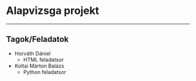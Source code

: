 # Alapvizsga projekt
---
## Tagok/Feladatok
- Horváth Dániel
  - HTML feladatsor   
- Koltai Márton Balázs
  - Python feladatsor
